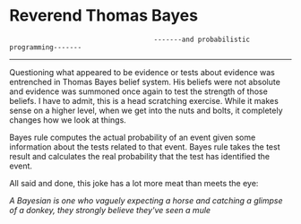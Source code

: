 # Reverend Thomas Bayes
                                        
                                        
                                        -------and probabilistic programming-------
***

Questioning what appeared to be evidence or tests about evidence was entrenched in Thomas Bayes belief system. His beliefs were not absolute and evidence was summoned once again to test the strength of those beliefs. I have to admit, this is a head scratching exercise. While it makes sense on a higher level, when we get into the nuts and bolts, it completely changes how we look at things.



Bayes rule computes the actual probability of an event given some information about the tests related to that event. Bayes rule takes the test result and calculates the real probability that the test has identified the event.



All said and done, this joke has a lot more meat than meets the eye:

*A Bayesian is one who vaguely expecting a horse and catching a glimpse of a donkey, they strongly believe they've seen a mule*

